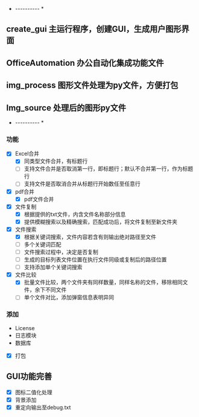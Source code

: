 * ---------- *
## create_gui 主运行程序，创建GUI，生成用户图形界面
## OfficeAutomation 办公自动化集成功能文件
## img_process 图形文件处理为py文件，方便打包
## Img_source 处理后的图形py文件
* ---------- *

### 功能
- [x] Excel合并
  - [x] 同类型文件合并，有标题行
  - [ ] 支持文件合并是否取消第一行，即标题行；默认不合并第一行，作为标题行
  - [ ] 支持文件是否取消合并从标题行开始数任至任意行
  
- [x] pdf合并
  - [x] pdf文件合并 
  
- [x] 文件复制
  - [x] 根据提供的txt文件，内含文件名称部分信息
  - [x] 提供模糊搜索以及精确搜索，匹配成功后，将文件复制至新文件夹
  
- [x] 文件搜索
  - [x] 根据关键词搜索，文件内容若含有则输出绝对路径至文件
  - [ ] 多个关键词匹配
  - [ ] 文件搜索过程中，决定是否复制
  - [ ] 生成的目标列表文件位置在执行文件同级或复制后的路径位置
  - [ ] 支持添加单个关键词搜索
  
- [x] 文件比较
  - [x] 批量文件比较，两个文件夹有同样数量，同样名称的文件，移除相同文件，余下不同文件
  - [ ] 单个文件对比，添加弹窗信息表明异同

### 添加
* License
* 日志模块
* 数据库
- [x] 打包

## GUI功能完善
- [x] 图标二值化处理
- [x] 背景添加
- [x] 重定向输出至debug.txt
